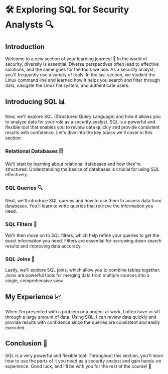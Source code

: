 # 🛠️ Exploring SQL for Security Analysts 🔍

## Introduction
Welcome to a new section of your learning journey! 🌟 In the world of security, diversity is essential. Diverse perspectives often lead to effective solutions, and the same goes for the tools we use. As a security analyst, you'll frequently use a variety of tools. In the last section, we studied the Linux command line and learned how it helps you search and filter through data, navigate the Linux file system, and authenticate users.

## Introducing SQL 📊
Now, we'll explore SQL (Structured Query Language) and how it allows you to analyze data for your role as a security analyst. SQL is a powerful and flexible tool that enables you to review data quickly and provide consistent results with confidence. Let's dive into the key topics we'll cover in this section:

### Relational Databases 🗄️
We'll start by learning about relational databases and how they're structured. Understanding the basics of databases is crucial for using SQL effectively.

### SQL Queries 🔍
Next, we'll introduce SQL queries and how to use them to access data from databases. You'll learn to write queries that retrieve the information you need.

### SQL Filters 🎯
We'll then move on to SQL filters, which help refine your queries to get the exact information you need. Filters are essential for narrowing down search results and improving data accuracy.

### SQL Joins 🔗
Lastly, we'll explore SQL joins, which allow you to combine tables together. Joins are powerful tools for merging data from multiple sources into a single, comprehensive view.

## My Experience 📈
When I'm presented with a problem or a project at work, I often have to sift through a large amount of data. Using SQL, I can review data quickly and provide results with confidence since the queries are consistent and easily executed.

## Conclusion 🌟
SQL is a very powerful and flexible tool. Throughout this section, you'll learn how to use the parts of it you need as a security analyst and gain hands-on experience. Good luck, and I'll be with you for the rest of the course! 🚀

